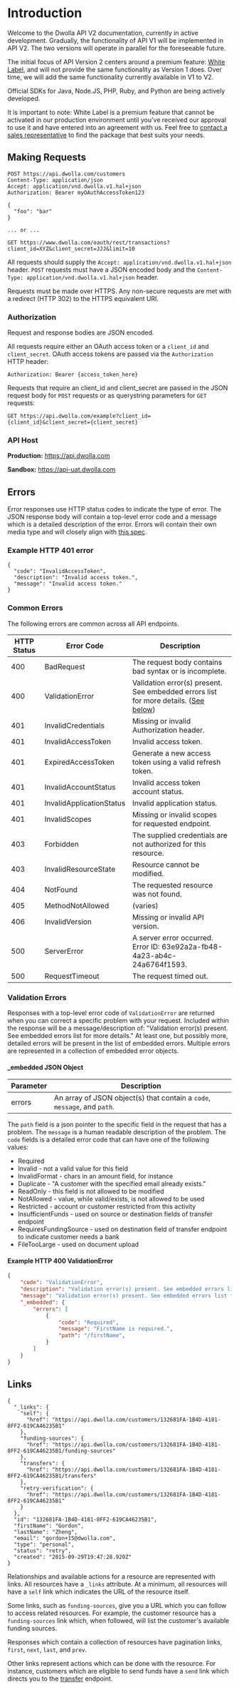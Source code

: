 # Introduction

Welcome to the Dwolla API V2 documentation, currently in active development. Gradually, the functionality of API V1 will be implemented in API V2.  The two versions will operate in parallel for the foreseeable future.

The initial focus of API Version 2 centers around a premium feature: [White Label](https://www.dwolla.com/white-label), and will not provide the same functionality as Version 1 does.  Over time, we will add the same functionality currently available in V1 to V2.

Official SDKs for Java, Node.JS, PHP, Ruby, and Python are being actively developed.

It is important to note: White Label is a premium feature that cannot be activated in our production environment until you’ve received our approval to use it and have entered into an agreement with us. Feel free to [contact a sales representative](https://www.dwolla.com/contact?b=apidocs) to find the package that best suits your needs.

## Making Requests

```noselect
POST https://api.dwolla.com/customers
Content-Type: application/json
Accept: application/vnd.dwolla.v1.hal+json
Authorization: Bearer myOAuthAccessToken123

{
  "foo": "bar"
}

... or ...

GET https://www.dwolla.com/oauth/rest/transactions?client_id=XYZ&client_secret=JJJ&limit=10
```

All requests should supply the `Accept: application/vnd.dwolla.v1.hal+json` header. `POST` requests must have a JSON encoded body and the `Content-Type: application/vnd.dwolla.v1.hal+json` header.

Requests must be made over HTTPS.  Any non-secure requests are met with a redirect (HTTP 302) to the HTTPS equivalent URI.

### Authorization

Request and response bodies are JSON encoded.

All requests require either an OAuth access token or a `client_id` and `client_secret`.  OAuth access tokens are passed via the `Authorization` HTTP header:

`Authorization: Bearer {access_token_here}`

Requests that require an client_id and client_secret are passed in the JSON request body for `POST` requests or as querystring parameters for `GET` requests:

`GET https://api.dwolla.com/example?client_id={client_id}&client_secret={client_secret}`

### API Host
**Production:** https://api.dwolla.com

**Sandbox:** https://api-uat.dwolla.com


## Errors

Error responses use HTTP status codes to indicate the type of error. The JSON response body will contain a top-level error code and a message which is a detailed description of the error. Errors will contain their own media type and will closely align with [this spec](https://github.com/blongden/vnd.error).

### Example HTTP 401 error

```noselect
{
  "code": "InvalidAccessToken",
  "description": "Invalid access token.",
  "message": "Invalid access token."
}
```

### Common Errors
The following errors are common across all API endpoints.

| HTTP Status | Error Code | Description
|-------------|------|-------------
| 400 | BadRequest | The request body contains bad syntax or is incomplete. |
| 400 | ValidationError | Validation error(s) present. See embedded errors list for more details. ([See below](#validation-errors)) |
| 401 | InvalidCredentials | Missing or invalid Authorization header. |
| 401 | InvalidAccessToken | Invalid access token. |
| 401 | ExpiredAccessToken | Generate a new access token using a valid refresh token. |
| 401 | InvalidAccountStatus | Invalid access token account status. |
| 401 | InvalidApplicationStatus | Invalid application status. |
| 401 | InvalidScopes | Missing or invalid scopes for requested endpoint. |
| 403 | Forbidden | The supplied credentials are not authorized for this resource. |
| 403 | InvalidResourceState | Resource cannot be modified. |
| 404 | NotFound | The requested resource was not found. |
| 405 | MethodNotAllowed | (varies) |
| 406 | InvalidVersion | Missing or invalid API version. |
| 500 | ServerError | A server error occurred. Error ID: 63e92a2a-fb48-4a23-ab4c-24a6764f1593. |
| 500 | RequestTimeout | The request timed out. |

### Validation Errors
Responses with a top-level error code of `ValidationError` are returned when you can correct a specific problem with your request. Included within the response will be a message/description of: "Validation error(s) present. See embedded errors list for more details." At least one, but possibly more, detailed errors will be present in the list of embedded errors. Multiple errors are represented in a collection of embedded error objects.

#### _embedded JSON Object

| Parameter | Description
|-----------|------------|
|errors | An array of JSON object(s) that contain a `code`, `message`, and `path`.

The `path` field is a json pointer to the specific field in the request that has a problem. The `message` is a human readable description of the problem. The `code` fields is a detailed error code that can have one of the following values:

- Required
- Invalid - not a valid value for this field
- InvalidFormat - chars in an amount field, for instance
- Duplicate - "A customer with the specified email already exists."
- ReadOnly - this field is not allowed to be modified
- NotAllowed - value, while valid/exists, is not allowed to be used
- Restricted - account or customer restricted from this activity
- InsufficientFunds - used on source or destination fields of transfer endpoint
- RequiresFundingSource - used on destination field of transfer endpoint to indicate customer needs a bank
- FileTooLarge - used on document upload

#### Example HTTP 400 ValidationError

```json
{
    "code": "ValidationError",
    "description": "Validation error(s) present. See embedded errors list for more details.",
    "message": "Validation error(s) present. See embedded errors list for more details.",
    "_embedded": {
        "errors": [
            {
                "code": "Required",
                "message": "FirstName is required.",
                "path": "/firstName",
            }
        ]
    }
}
```

## Links

```noselect
{
  "_links": {
    "self": {
      "href": "https://api.dwolla.com/customers/132681FA-1B4D-4181-8FF2-619CA46235B1"
    },
    "funding-sources": {
      "href": "https://api.dwolla.com/customers/132681FA-1B4D-4181-8FF2-619CA46235B1/funding-sources"
    },
    "transfers": {
      "href": "https://api.dwolla.com/customers/132681FA-1B4D-4181-8FF2-619CA46235B1/transfers"
    },
    "retry-verification": {
      "href": "https://api.dwolla.com/customers/132681FA-1B4D-4181-8FF2-619CA46235B1"
    }
  },
  "id": "132681FA-1B4D-4181-8FF2-619CA46235B1",
  "firstName": "Gordon",
  "lastName": "Zheng",
  "email": "gordon+15@dwolla.com",
  "type": "personal",
  "status": "retry",
  "created": "2015-09-29T19:47:28.920Z"
}
```

Relationships and available actions for a resource are represented with links.  All resources have a `_links` attribute.  At a minimum, all resources will have a `self` link which indicates the URL of the resource itself.

Some links, such as `funding-sources`, give you a URL which you can follow to access related resources.  For example, the customer resource has a `funding-sources` link which, when followed, will list the customer's available funding sources.

Responses which contain a collection of resources have pagination links, `first`, `next`, `last`, and `prev`.

Other links represent actions which can be done with the resource.  For instance, customers which are eligible to send funds have a `send` link which directs you to the [transfer](#initiate-transfer) endpoint.